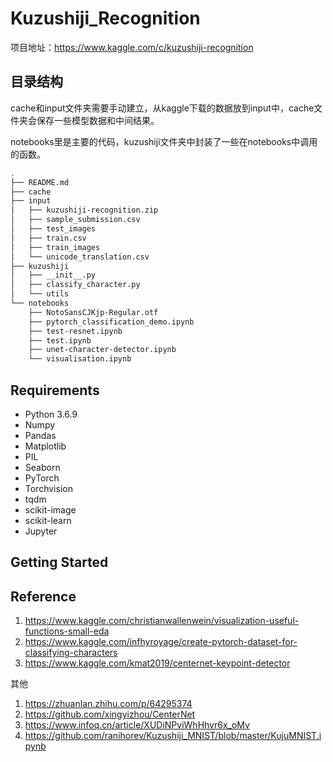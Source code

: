 # Kuzushiji_Recognition

项目地址：https://www.kaggle.com/c/kuzushiji-recognition

## 目录结构

cache和input文件夹需要手动建立，从kaggle下载的数据放到input中，cache文件夹会保存一些模型数据和中间结果。

notebooks里是主要的代码，kuzushiji文件夹中封装了一些在notebooks中调用的函数。

```bash
.
├── README.md
├── cache
├── input
│   ├── kuzushiji-recognition.zip
│   ├── sample_submission.csv
│   ├── test_images
│   ├── train.csv
│   ├── train_images
│   └── unicode_translation.csv
├── kuzushiji
│   ├── __init__.py
│   ├── classify_character.py
│   └── utils
└── notebooks
    ├── NotoSansCJKjp-Regular.otf
    ├── pytorch_classification_demo.ipynb
    ├── test-resnet.ipynb
    ├── test.ipynb
    ├── unet-character-detector.ipynb
    └── visualisation.ipynb
```

## Requirements

* Python 3.6.9
* Numpy
* Pandas
* Matplotlib
* PIL
* Seaborn
* PyTorch
* Torchvision
* tqdm
* scikit-image
* scikit-learn
* Jupyter

## Getting Started


## Reference

1. https://www.kaggle.com/christianwallenwein/visualization-useful-functions-small-eda
2. https://www.kaggle.com/infhyroyage/create-pytorch-dataset-for-classifying-characters
3. https://www.kaggle.com/kmat2019/centernet-keypoint-detector

其他

1. https://zhuanlan.zhihu.com/p/64295374
2. https://github.com/xingyizhou/CenterNet
3. https://www.infoq.cn/article/XUDiNPviWhHhvr6x_oMv
4. https://github.com/ranihorev/Kuzushiji_MNIST/blob/master/KujuMNIST.ipynb



